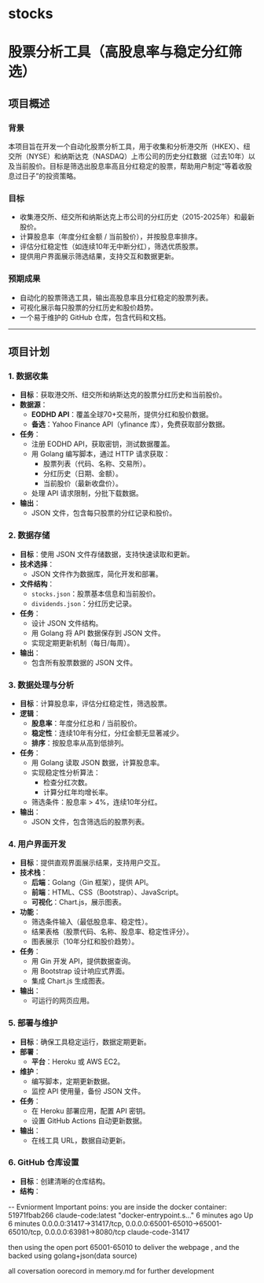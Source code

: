 # stocks

# 股票分析工具（高股息率与稳定分红筛选）

## 项目概述

### 背景
本项目旨在开发一个自动化股票分析工具，用于收集和分析港交所（HKEX）、纽交所（NYSE）和纳斯达克（NASDAQ）上市公司的历史分红数据（过去10年）以及当前股价。目标是筛选出股息率高且分红稳定的股票，帮助用户制定“等着收股息过日子”的投资策略。

### 目标
- 收集港交所、纽交所和纳斯达克上市公司的分红历史（2015-2025年）和最新股价。
- 计算股息率（年度分红金额 / 当前股价），并按股息率排序。
- 评估分红稳定性（如连续10年无中断分红），筛选优质股票。
- 提供用户界面展示筛选结果，支持交互和数据更新。

### 预期成果
- 自动化的股票筛选工具，输出高股息率且分红稳定的股票列表。
- 可视化展示每只股票的分红历史和股价趋势。
- 一个易于维护的 GitHub 仓库，包含代码和文档。

---

## 项目计划

### 1. 数据收集
- **目标**：获取港交所、纽交所和纳斯达克的股票分红历史和当前股价。
- **数据源**：
  - **EODHD API**：覆盖全球70+交易所，提供分红和股价数据。
  - **备选**：Yahoo Finance API（yfinance 库），免费获取部分数据。
- **任务**：
  - 注册 EODHD API，获取密钥，测试数据覆盖。
  - 用 Golang 编写脚本，通过 HTTP 请求获取：
    - 股票列表（代码、名称、交易所）。
    - 分红历史（日期、金额）。
    - 当前股价（最新收盘价）。
  - 处理 API 请求限制，分批下载数据。
- **输出**：
  - JSON 文件，包含每只股票的分红记录和股价。

### 2. 数据存储
- **目标**：使用 JSON 文件存储数据，支持快速读取和更新。
- **技术选择**：
  - JSON 文件作为数据库，简化开发和部署。
- **文件结构**：
  - `stocks.json`：股票基本信息和当前股价。
  - `dividends.json`：分红历史记录。
- **任务**：
  - 设计 JSON 文件结构。
  - 用 Golang 将 API 数据保存到 JSON 文件。
  - 实现定期更新机制（每日/每周）。
- **输出**：
  - 包含所有股票数据的 JSON 文件。

### 3. 数据处理与分析
- **目标**：计算股息率，评估分红稳定性，筛选股票。
- **逻辑**：
  - **股息率**：年度分红总和 / 当前股价。
  - **稳定性**：连续10年有分红，分红金额无显著减少。
  - **排序**：按股息率从高到低排列。
- **任务**：
  - 用 Golang 读取 JSON 数据，计算股息率。
  - 实现稳定性分析算法：
    - 检查分红次数。
    - 计算分红年均增长率。
  - 筛选条件：股息率 > 4%，连续10年分红。
- **输出**：
  - JSON 文件，包含筛选后的股票列表。

### 4. 用户界面开发
- **目标**：提供直观界面展示结果，支持用户交互。
- **技术栈**：
  - **后端**：Golang（Gin 框架），提供 API。
  - **前端**：HTML、CSS（Bootstrap）、JavaScript。
  - **可视化**：Chart.js，展示图表。
- **功能**：
  - 筛选条件输入（最低股息率、稳定性）。
  - 结果表格（股票代码、名称、股息率、稳定性评分）。
  - 图表展示（10年分红和股价趋势）。
- **任务**：
  - 用 Gin 开发 API，提供数据查询。
  - 用 Bootstrap 设计响应式界面。
  - 集成 Chart.js 生成图表。
- **输出**：
  - 可运行的网页应用。

### 5. 部署与维护
- **目标**：确保工具稳定运行，数据定期更新。
- **部署**：
  - **平台**：Heroku 或 AWS EC2。
- **维护**：
  - 编写脚本，定期更新数据。
  - 监控 API 使用量，备份 JSON 文件。
- **任务**：
  - 在 Heroku 部署应用，配置 API 密钥。
  - 设置 GitHub Actions 自动更新数据。
- **输出**：
  - 在线工具 URL，数据自动更新。

### 6. GitHub 仓库设置
- **目标**：创建清晰的仓库结构。
- **结构**：



-- Evniorment  Important poins:
you are inside the docker container:
51971fbab266   claude-code:latest       "docker-entrypoint.s…"   6 minutes ago   Up 6 minutes   0.0.0.0:31417->31417/tcp, 0.0.0.0:65001-65010->65001-65010/tcp, 0.0.0.0:63981->8080/tcp   claude-code-31417

then using the open port 65001-65010 to deliver the webpage , and the backed using golang+json(data source)


all coversation oorecord in memory.md for further development




